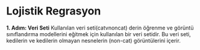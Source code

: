 # Lojistik Regrasyon
**1. Adım: Veri Seti**
Kullanılan veri seti(catvnoncat) derin öğrenme ve görüntü sınıflandırma modellerini eğitmek için kullanılan bir veri setidir.
Bu veri seti, kedilerin ve kedilerin olmayan nesnelerin (non-cat) görüntülerini içerir.
